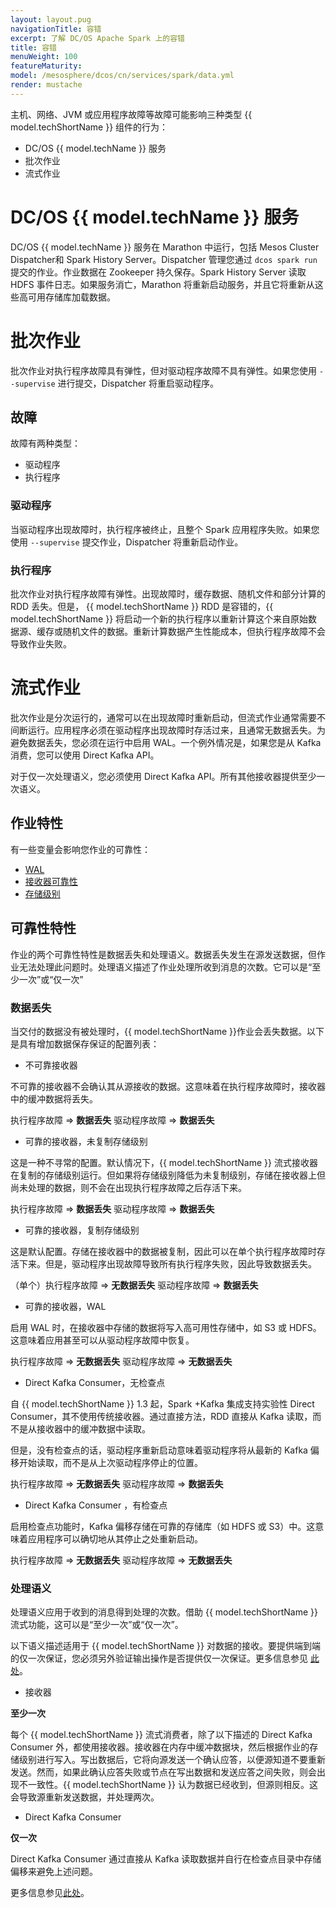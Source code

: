```yaml
---
layout: layout.pug
navigationTitle: 容错
excerpt: 了解 DC/OS Apache Spark 上的容错
title: 容错
menuWeight: 100
featureMaturity:
model: /mesosphere/dcos/cn/services/spark/data.yml
render: mustache
---
```


主机、网络、JVM 或应用程序故障等故障可能影响三种类型 {{ model.techShortName }} 组件的行为：

- DC/OS {{ model.techName }} 服务
- 批次作业
- 流式作业

# DC/OS {{ model.techName }} 服务

DC/OS {{ model.techName }} 服务在 Marathon 中运行，包括 Mesos Cluster Dispatcher和 Spark History Server。Dispatcher 管理您通过 `dcos spark run` 提交的作业。作业数据在 Zookeeper 持久保存。Spark History Server 读取 HDFS 事件日志。如果服务消亡，Marathon 将重新启动服务，并且它将重新从这些高可用存储库加载数据。

# 批次作业

批次作业对执行程序故障具有弹性，但对驱动程序故障不具有弹性。如果您使用 `--supervise` 进行提交，Dispatcher 将重启驱动程序。

## 故障

故障有两种类型：

- 驱动程序
- 执行程序

### 驱动程序

当驱动程序出现故障时，执行程序被终止，且整个 Spark 应用程序失败。如果您使用 `--supervise` 提交作业，Dispatcher 将重新启动作业。

### 执行程序

批次作业对执行程序故障有弹性。出现故障时，缓存数据、随机文件和部分计算的 RDD 丢失。但是， {{ model.techShortName }} RDD 是容错的，{{ model.techShortName }} 将启动一个新的执行程序以重新计算这个来自原始数据源、缓存或随机文件的数据。重新计算数据产生性能成本，但执行程序故障不会导致作业失败。

# 流式作业

批次作业是分次运行的，通常可以在出现故障时重新启动，但流式作业通常需要不间断运行。应用程序必须在驱动程序出现故障时存活过来，且通常无数据丢失。为避免数据丢失，您必须在运行中启用 WAL。一个例外情况是，如果您是从 Kafka 消费，您可以使用 Direct Kafka API。

对于仅一次处理语义，您必须使用 Direct Kafka API。所有其他接收器提供至少一次语义。



## 作业特性

有一些变量会影响您作业的可靠性：

- [WAL][1]
- [接收器可靠性][2]
- [存储级别][3]

## 可靠性特性

作业的两个可靠性特性是数据丢失和处理语义。数据丢失发生在源发送数据，但作业无法处理此问题时。处理语义描述了作业处理所收到消息的次数。它可以是“至少一次”或“仅一次”

### 数据丢失

当交付的数据没有被处理时，{{ model.techShortName }}作业会丢失数据。以下是具有增加数据保存保证的配置列表：

- 不可靠接收器

不可靠的接收器不会确认其从源接收的数据。这意味着在执行程序故障时，接收器中的缓冲数据将丢失。

执行程序故障 => **数据丢失** 驱动程序故障 => **数据丢失**

- 可靠的接收器，未复制存储级别

这是一种不寻常的配置。默认情况下，{{ model.techShortName }} 流式接收器在复制的存储级别运行。但如果将存储级别降低为未复制级别，存储在接收器上但尚未处理的数据，则不会在出现执行程序故障之后存活下来。

 执行程序故障 => **数据丢失** 
 驱动程序故障 => **数据丢失**

- 可靠的接收器，复制存储级别

这是默认配置。存储在接收器中的数据被复制，因此可以在单个执行程序故障时存活下来。但是，驱动程序出现故障导致所有执行程序失败，因此导致数据丢失。

 （单个）执行程序故障 => **无数据丢失** 
 驱动程序故障 => **数据丢失**

- 可靠的接收器，WAL

启用 WAL 时，在接收器中存储的数据将写入高可用性存储中，如 S3 或 HDFS。这意味着应用甚至可以从驱动程序故障中恢复。

 执行程序故障 => **无数据丢失** 
 驱动程序故障 => **无数据丢失**

-  Direct Kafka Consumer，无检查点

自 {{ model.techShortName }} 1.3 起，Spark +Kafka 集成支持实验性 Direct Consumer，其不使用传统接收器。通过直接方法，RDD 直接从 Kafka 读取，而不是从接收器中的缓冲数据中读取。

但是，没有检查点的话，驱动程序重新启动意味着驱动程序将从最新的 Kafka 偏移开始读取，而不是从上次驱动程序停止的位置。

 执行程序故障 => **无数据丢失** 
 驱动程序故障 => **数据丢失**

-  Direct Kafka Consumer ，有检查点

启用检查点功能时，Kafka 偏移存储在可靠的存储库（如 HDFS 或 S3）中。这意味着应用程序可以确切地从其停止之处重新启动。

 执行程序故障 => **无数据丢失** 
 驱动程序故障 => **无数据丢失**

### 处理语义

处理语义应用于收到的消息得到处理的次数。借助 {{ model.techShortName }} 流式功能，这可以是“至少一次”或“仅一次”。

以下语义描述适用于 {{ model.techShortName }} 对数据的接收。要提供端到端的仅一次保证，您必须另外验证输出操作是否提供仅一次保证。更多信息参见 [此处][4]。

- 接收器

 **至少一次**

每个 {{ model.techShortName }} 流式消费者，除了以下描述的 Direct Kafka Consumer 外，都使用接收器。接收器在内存中缓冲数据块，然后根据作业的存储级别进行写入。写出数据后，它将向源发送一个确认应答，以便源知道不要重新发送。然而，如果此确认应答失败或节点在写出数据和发送应答之间失败，则会出现不一致性。{{ model.techShortName }} 认为数据已经收到，但源则相反。这会导致源重新发送数据，并处理两次。

- Direct Kafka Consumer

 **仅一次**

Direct Kafka Consumer 通过直接从 Kafka 读取数据并自行在检查点目录中存储偏移来避免上述问题。

 更多信息参见[此处][5]。


[1]: https://spark.apache.org/docs/1.6.0/streaming-programming-guide.html#requirements
[2]:https://spark.apache.org/docs/1.6.0/streaming-programming-guide.html#with-receiver-based-source
[3]:http://spark.apache.org/docs/latest/edit-guide.html#which-storage-level-to-choose
[4]:http://spark.apache.org/docs/latest/streaming-programming-guide.html#semantics-of-output-operation
[5]:https://databricks.com/blog/2015/03/30/improve-to-kafka-integration-of-spark-streaming.html
